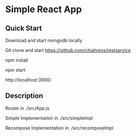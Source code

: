 # Simple React App


## Quick Start

Download and start mongodb locally

Git clone and start https://github.com/chiahrens/restservice

npm install

npm start

http://localhost:3000/

## Description

Router in ./src/App.js

Simple Implementation in ./src/simpleImpl

Recompose Implementation in ./src/recomposeImpl

